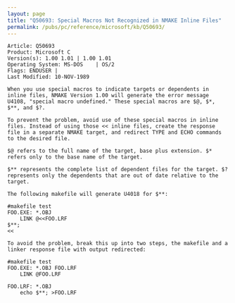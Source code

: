 ```yaml
---
layout: page
title: "Q50693: Special Macros Not Recognized in NMAKE Inline Files"
permalink: /pubs/pc/reference/microsoft/kb/Q50693/
---
```


	Article: Q50693
	Product: Microsoft C
	Version(s): 1.00 1.01 | 1.00 1.01
	Operating System: MS-DOS    | OS/2
	Flags: ENDUSER |
	Last Modified: 10-NOV-1989
	
	When you use special macros to indicate targets or dependents in
	inline files, NMAKE Version 1.00 will generate the error message
	U4108, "special macro undefined." These special macros are $@, $*,
	$**, and $?.
	
	To prevent the problem, avoid use of these special macros in inline
	files. Instead of using those << inline files, create the response
	file in a separate NMAKE target, and redirect TYPE and ECHO commands
	to the desired file.
	
	$@ refers to the full name of the target, base plus extension. $*
	refers only to the base name of the target.
	
	$** represents the complete list of dependent files for the target. $?
	represents only the dependents that are out of date relative to the
	target.
	
	The following makefile will generate U4018 for $**:
	
	#makefile test
	FOO.EXE: *.OBJ
	    LINK @<<FOO.LRF
	$**;
	<<
	
	To avoid the problem, break this up into two steps, the makefile and a
	linker response file with output redirected:
	
	#makefile test
	FOO.EXE: *.OBJ FOO.LRF
	    LINK @FOO.LRF
	
	FOO.LRF: *.OBJ
	    echo $**; >FOO.LRF
